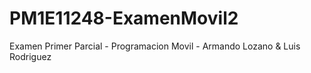 # PM1E11248-ExamenMovil2
 Examen Primer Parcial - Programacion Movil - Armando Lozano & Luis Rodriguez
